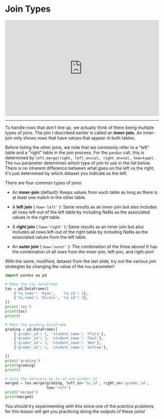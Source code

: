 # Join Types


<div style="position: relative; padding-bottom: 62.5%; height: 0;">
    <iframe src="https://www.loom.com/embed/dbfef11ad462496984ff19cfa2ccb233?sharedAppSource=personal_library" frameborder="0" webkitallowfullscreen mozallowfullscreen allowfullscreen style="position: absolute; top: 0; left: 0; width: 100%; height: 100%;"></iframe>
</div>

---

To handle rows that don't line up, we actually think of there being multiple types of joins. The join I described earlier is called an **inner-join.** An inner-join only shows rows that have values that appear in both tables.  

Before listing the other joins, we note that we commonly refer to a "left" table and a "right" table in the join process. For the `pandas` call, this is determined by `left.merge(right, left_on=col, right_on=col, how=type)`. The `how` parameter determines which type of join to use in the list below. There is no inherent difference between what goes on the left vs the right, it's just determined by which dataset you indicate as the left.  

There are four common types of joins:  

-  An     **inner-join**     (default): Keeps values from each table as long as there is at least one match in the other table.  

-  A     **left**      **join**     (     `how='left'`     ): Same results as an inner-join but also includes all rows left-out of the left table by including NaNs as the associated values in the right table.  

-  A     **right join**     (     `how='right'`     ): Same results as an inner-join but also includes all rows left-out of the right table by including NaNs as the associated values from the left table.  

-  An     **outer join**     (     `how='outer'`     ): The combination of the three above! It has the combination of all rows from the inner-join, left-join, and right-join!  


With the same, modified, dataset from the last slide, try out the various join strategies by changing the value of the `how` parameter!  

```python
import pandas as pd

# Make the tas DataFrame
tas = pd.DataFrame([
    {'ta_name': 'Ryan',   'ta_id': 1},
    {'ta_name': 'Nicole', 'ta_id': 3},
])
print('tas')
print(tas)
print()

# Make the grading DataFrame
grading = pd.DataFrame([
    {'grader_id': 2, 'student_name': 'Flora'},
    {'grader_id': 3, 'student_name': 'Paul'},
    {'grader_id': 3, 'student_name': 'Wen'},
    {'grader_id': 3, 'student_name': 'Andrew'},

])
print('grading')
print(grading)
print()

# Join the datasets by ta_id and grader_id
merged = tas.merge(grading, left_on='ta_id', right_on='grader_id',
                   how='left')
print('merged')
print(merged)
```

You should try experimenting with this since one of the practice problems for this lesson will get you practicing doing the outputs of these joins!  


